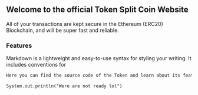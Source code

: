 ## Welcome to the official Token Split Coin Website

All of your transactions are kept secure in the Ethereum (ERC20) Blockchain, and will be super fast and reliable.


### Features

Markdown is a lightweight and easy-to-use syntax for styling your writing. It includes conventions for

```markdown
Here you can find the source code of the Token and learn about its features and behaviour

System.out.println("Were are not ready lol")
```


